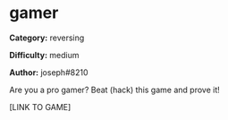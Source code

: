 # gamer

**Category:** reversing

**Difficulty:** medium

**Author:** joseph#8210

Are you a pro gamer? Beat (hack) this game and prove it!

[LINK TO GAME]
